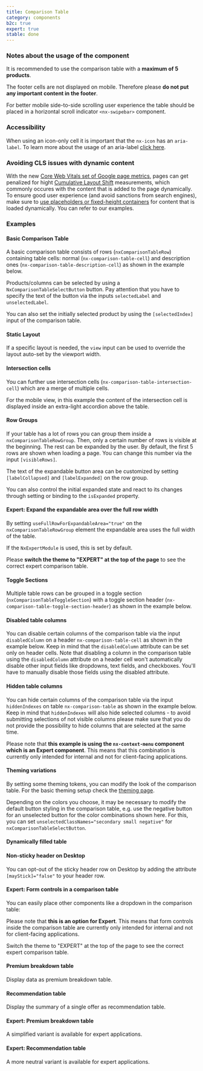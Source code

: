 ```yaml
---
title: Comparison Table
category: components
b2c: true
expert: true
stable: done
---
```


### Notes about the usage of the component

It is recommended to use the comparison table with a **maximum of 5 products**.

The footer cells are not displayed on mobile. Therefore please **do not put any important content in the footer**.

For better mobile side-to-side scrolling user experience the table should be placed in a horizontal scroll indicator `<nx-swipebar>` component.

### Accessibility

When using an icon-only cell it is important that the `nx-icon` has an `aria-label`. To learn more about the usage of an aria-label [click here](./documentation/accessibility/overview#usage-of-aria-label).

### Avoiding CLS issues with dynamic content

With the new [Core Web Vitals set of Google page metrics](https://web.dev/vitals/), pages can get penalized for hight [Cumulative Layout Shift](https://web.dev/cls/) measurements, which commonly occures with the content that is added to the page dynamically. To ensure good user experience (and avoid sanctions from search engines), make sure to [use placeholders or fixed-height containers](https://web.dev/optimize-cls/#dynamic-content) for content that is loaded dynamically. You can refer to our examples.

### Examples

#### Basic Comparison Table

A basic comparison table consists of rows (`nxComparisonTableRow`) containing table cells: normal (`nx-comparison-table-cell`) and description ones (`nx-comparison-table-description-cell`) as shown in the example below.

Products/columns can be selected by using a `NxComparisonTableSelectButton` button. Pay attention that you have to specify the text of the button via the inputs `selectedLabel` and `unselectedLabel`.

You can also set the initially selected product by using the `[selectedIndex]` input of the comparison table.

<!-- example(comparison-table) -->

#### Static Layout

If a specific layout is needed, the `view` input can be used to override the layout auto-set by the viewport width.

<!-- example(comparison-table-static) -->

#### Intersection cells

You can further use intersection cells (`nx-comparison-table-intersection-cell`) which are a merge of multiple cells.

For the mobile view, in this example the content of the intersection cell is displayed inside an extra-light accordion above the table.

<!-- example(comparison-table-with-intersection) -->

#### Row Groups

If your table has a lot of rows you can group them inside a `nxComparisonTableRowGroup`. Then, only a certain number of rows is visible at the beginning. The rest can be expanded by the user. By default, the first 5 rows are shown when loading a page. You can change this number via the input `[visibleRows]`.

The text of the expandable button area can be customized by setting `[labelCollapsed]` and `[labelExpanded]` on the row group.

You can also control the initial expanded state and react to its changes through setting or binding to the `isExpanded` property.

<!-- example(comparison-table-row-group) -->

<div class="docs-expert-container">

#### Expert: Expand the expandable area over the full row width

By setting `useFullRowForExpandableArea="true"` on the `nxComparisonTableRowGroup` element the expandable area uses the full width of the table.

If the `NxExpertModule` is used, this is set by default.

Please **switch the theme to "EXPERT" at the top of the page** to see the correct expert comparison table.

<!-- example(comparison-table-expandable-area) -->

</div>

#### Toggle Sections

Multiple table rows can be grouped in a toggle section (`nxComparisonTableToggleSection`) with a toggle section header (`nx-comparison-table-toggle-section-header`) as shown in the example below.

<!-- example(comparison-table-with-toggle-sections) -->

#### Disabled table columns

You can disable certain columns of the comparison table via the input `disabledColumn` on a header `nx-comparison-table-cell` as shown in the example below. Keep in mind that the `disabledColumn` attribute can be set only on header cells. Note that disabling a column in the comparison table using the `disabledColumn` attribute on a header cell won't automatically disable other input fields like dropdowns, text fields, and checkboxes. You'll have to manually disable those fields using the disabled attribute.

<!-- example(comparison-table-disabled-columns) -->

#### Hidden table columns

You can hide certain columns of the comparison table via the input `hiddenIndexes` on table `nx-comparison-table` as shown in the example below. Keep in mind that `hiddenIndexes` will also hide selected columns - to avoid submitting selections of not visible columns please make sure that you do not provide the possibility to hide columns that are selected at the same time.

Please note that **this example is using the `nx-context-menu` component which is an Expert component**. This means that this combination is currently only intended for internal and not for client-facing applications.

<!-- example(comparison-table-hidden-columns) -->

<div class="docs-private">

#### Theming variations

By setting some theming tokens, you can modify the look of the comparison table. For the basic theming setup check the [theming page](./documentation/theming).

Depending on the colors you choose, it may be necessary to modify the default button styling in the comparison table, e.g. use the negative button for an unselected button for the color combinations shown here. For this, you can set `unselectedClassNames="secondary small negative"` for `nxComparisonTableSelectButton`.

<!-- example(comparison-table-private-modify-theming, { "privateExample": true, "hideStackblitzButton": true }) -->

</div>

#### Dynamically filled table

<!-- example(comparison-table-dynamic) -->

#### Non-sticky header on Desktop

You can opt-out of the sticky header row on Desktop by adding the attribute `[mayStick]="false"` to your header row.

<!-- example(comparison-table-non-sticky-header) -->

<div class="docs-expert-container">

#### Expert: Form controls in a comparison table

You can easily place other components like a dropdown in the comparison table:

Please note that **this is an option for Expert**. This means that form controls inside the comparison table are currently only intended for internal and not for client-facing applications.

Switch the theme to "EXPERT" at the top of the page to see the correct expert comparison table.

<!-- example(comparison-table-form-elements) -->

</div>

#### Premium breakdown table

Display data as premium breakdown table.

<!-- example(breakdown-table) -->

#### Recommendation table

Display the summary of a single offer as recommendation table.

<!-- example(recommendation-table) -->

<div class="docs-expert-container">

#### Expert: Premium breakdown table

A simplified variant is available for expert applications.

<!-- example(breakdown-table-expert) -->

#### Expert: Recommendation table

A more neutral variant is available for expert applications.

<!-- example(recommendation-table-expert) -->

</div>
